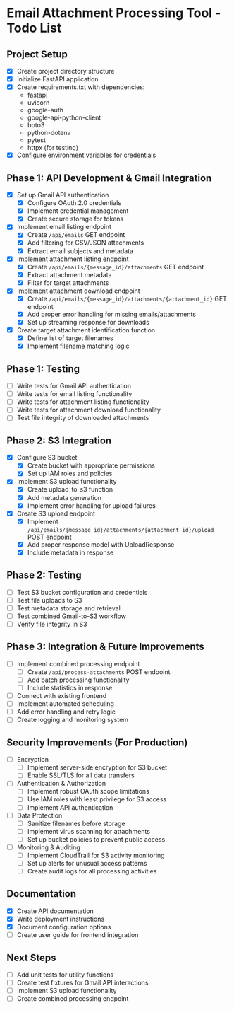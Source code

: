 # Email Attachment Processing Tool - Todo List

## Project Setup
- [x] Create project directory structure
- [x] Initialize FastAPI application
- [x] Create requirements.txt with dependencies:
  - fastapi
  - uvicorn
  - google-auth
  - google-api-python-client
  - boto3
  - python-dotenv
  - pytest
  - httpx (for testing)
- [x] Configure environment variables for credentials

## Phase 1: API Development & Gmail Integration
- [x] Set up Gmail API authentication
  - [x] Configure OAuth 2.0 credentials
  - [x] Implement credential management
  - [x] Create secure storage for tokens
- [x] Implement email listing endpoint
  - [x] Create `/api/emails` GET endpoint
  - [x] Add filtering for CSV/JSON attachments
  - [x] Extract email subjects and metadata
- [x] Implement attachment listing endpoint
  - [x] Create `/api/emails/{message_id}/attachments` GET endpoint
  - [x] Extract attachment metadata
  - [x] Filter for target attachments
- [x] Implement attachment download endpoint
  - [x] Create `/api/emails/{message_id}/attachments/{attachment_id}` GET endpoint
  - [x] Add proper error handling for missing emails/attachments
  - [x] Set up streaming response for downloads
- [x] Create target attachment identification function
  - [x] Define list of target filenames
  - [x] Implement filename matching logic

## Phase 1: Testing
- [ ] Write tests for Gmail API authentication
- [ ] Write tests for email listing functionality
- [ ] Write tests for attachment listing functionality
- [ ] Write tests for attachment download functionality
- [ ] Test file integrity of downloaded attachments

## Phase 2: S3 Integration
- [x] Configure S3 bucket
  - [x] Create bucket with appropriate permissions
  - [x] Set up IAM roles and policies
- [x] Implement S3 upload functionality
  - [x] Create upload_to_s3 function
  - [x] Add metadata generation
  - [x] Implement error handling for upload failures
- [x] Create S3 upload endpoint
  - [x] Implement `/api/emails/{message_id}/attachments/{attachment_id}/upload` POST endpoint
  - [x] Add proper response model with UploadResponse
  - [x] Include metadata in response

## Phase 2: Testing
- [ ] Test S3 bucket configuration and credentials
- [ ] Test file uploads to S3
- [ ] Test metadata storage and retrieval
- [ ] Test combined Gmail-to-S3 workflow
- [ ] Verify file integrity in S3

## Phase 3: Integration & Future Improvements
- [ ] Implement combined processing endpoint
  - [ ] Create `/api/process-attachments` POST endpoint
  - [ ] Add batch processing functionality
  - [ ] Include statistics in response
- [ ] Connect with existing frontend
- [ ] Implement automated scheduling
- [ ] Add error handling and retry logic
- [ ] Create logging and monitoring system

## Security Improvements (For Production)
- [ ] Encryption
  - [ ] Implement server-side encryption for S3 bucket
  - [ ] Enable SSL/TLS for all data transfers
- [ ] Authentication & Authorization
  - [ ] Implement robust OAuth scope limitations
  - [ ] Use IAM roles with least privilege for S3 access
  - [ ] Implement API authentication
- [ ] Data Protection
  - [ ] Sanitize filenames before storage
  - [ ] Implement virus scanning for attachments
  - [ ] Set up bucket policies to prevent public access
- [ ] Monitoring & Auditing
  - [ ] Implement CloudTrail for S3 activity monitoring
  - [ ] Set up alerts for unusual access patterns
  - [ ] Create audit logs for all processing activities

## Documentation
- [x] Create API documentation
- [x] Write deployment instructions
- [x] Document configuration options
- [ ] Create user guide for frontend integration

## Next Steps
- [ ] Add unit tests for utility functions
- [ ] Create test fixtures for Gmail API interactions
- [ ] Implement S3 upload functionality
- [ ] Create combined processing endpoint
